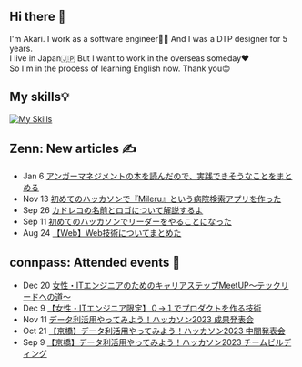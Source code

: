## Hi there 👋
 I'm Akari. I work as a software engineer👩‍💻 And I was a DTP designer for 5 years.<br>
 I live in Japan🇯🇵 But I want to work in the overseas someday❤️<br>
 So I'm in the process of learning English now. Thank you😊

## My skills💡
[![My Skills](https://skillicons.dev/icons?i=js,html,css,bootstrap,jquery,nodejs,angular,ruby,rails,sass,java,spring,php,py,mysql,regex,md,vscode,git,github,gitlab,linux,powershell,docker,aws,ai,ps,xd,figma,twitter,discord,devto&perline=10)](https://skillicons.dev)

## Zenn: New articles ✍️
<!-- profile updater begin: zenn -->
- Jan 6 [アンガーマネジメントの本を読んだので、実践できそうなことをまとめる](https://zenn.dev/miya_akari/articles/c8c2076963d4eb)
- Nov 13 [初めてのハッカソンで『Mileru』という病院検索アプリを作った](https://zenn.dev/miya_akari/articles/a548dda4b1e866)
- Sep 26 [カドレコの名前とロゴについて解説するよ](https://zenn.dev/besimple/articles/3cbc261aa32870)
- Sep 11 [初めてのハッカソンでリーダーをやることになった](https://zenn.dev/miya_akari/articles/e0211bdfc0415e)
- Aug 24 [【Web】Web技術についてまとめた](https://zenn.dev/miya_akari/articles/a9bdb42f203088)
<!-- profile updater end: zenn -->

## connpass: Attended events 🥳
<!-- profile updater begin: connpass -->
- Dec 20 [女性・ITエンジニアのためのキャリアステップMeetUP〜テックリードへの道〜](https://sister.connpass.com/event/304018/)
- Dec 9 [【女性・ITエンジニア限定】０→１でプロダクトを作る技術](https://sister.connpass.com/event/302406/)
- Nov 11 [データ利活用やってみよう！ハッカソン2023 成果発表会](https://enjoy-pda.connpass.com/event/295959/)
- Oct 21 [【京橋】データ利活用やってみよう！ハッカソン2023 中間発表会](https://enjoy-pda.connpass.com/event/295946/)
- Sep 9 [【京橋】データ利活用やってみよう！ハッカソン2023 チームビルディング](https://enjoy-pda.connpass.com/event/293359/)
<!-- profile updater end: connpass -->
